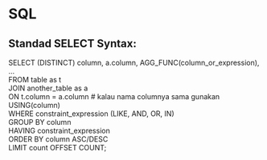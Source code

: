 # SQL

## Standad SELECT Syntax:

SELECT (DISTINCT) column, a.column, AGG_FUNC(column_or_expression), … <br>
FROM table as t<br>
    JOIN another_table as a<br>
      ON t.column = a.column                        # kalau nama columnya sama gunakan USING(column) <br>
    WHERE constraint_expression (LIKE, AND, OR, IN) <br>
    GROUP BY column <br>
    HAVING constraint_expression <br>
    ORDER BY column ASC/DESC <br>
    LIMIT count OFFSET COUNT; <br>

